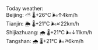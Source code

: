 Today weather:  
Beijing: ⛅️  🌡️+26°C 🌬️↑4km/h  
Tianjin: 🌦   🌡️+21°C 🌬️↙22km/h  
Shijiazhuang: 🌧   🌡️+21°C 🌬️↓11km/h  
Tangshan: 🌧   🌡️+21°C 🌬️↗6km/h  
